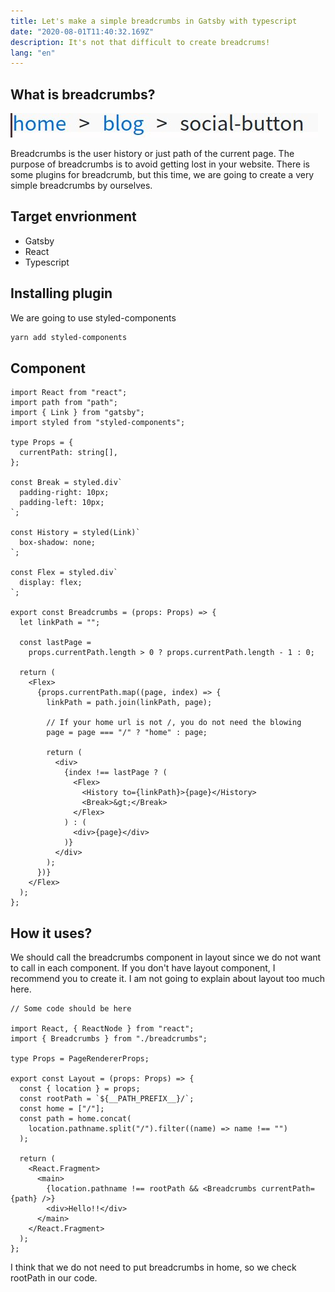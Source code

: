 ```yaml
---
title: Let's make a simple breadcrumbs in Gatsby with typescript
date: "2020-08-01T11:40:32.169Z"
description: It's not that difficult to create breadcrums!
lang: "en"
---
```


## What is breadcrumbs?

![breadcrumb](./breadcrumb.jpg)

Breadcrumbs is the user history or just path of the current page. The purpose of breadcrumbs is to avoid getting lost in your website.
There is some plugins for breadcrumb, but this time, we are going to create a very simple breadcrumbs by ourselves.

## Target envrionment

- Gatsby
- React
- Typescript

## Installing plugin

We are going to use styled-components

```bash
yarn add styled-components
```

## Component

```js:title=src/components/breadcrumbs.tsx
import React from "react";
import path from "path";
import { Link } from "gatsby";
import styled from "styled-components";

type Props = {
  currentPath: string[],
};

const Break = styled.div`
  padding-right: 10px;
  padding-left: 10px;
`;

const History = styled(Link)`
  box-shadow: none;
`;

const Flex = styled.div`
  display: flex;
`;

export const Breadcrumbs = (props: Props) => {
  let linkPath = "";

  const lastPage =
    props.currentPath.length > 0 ? props.currentPath.length - 1 : 0;

  return (
    <Flex>
      {props.currentPath.map((page, index) => {
        linkPath = path.join(linkPath, page);

        // If your home url is not /, you do not need the blowing
        page = page === "/" ? "home" : page;

        return (
          <div>
            {index !== lastPage ? (
              <Flex>
                <History to={linkPath}>{page}</History>
                <Break>&gt;</Break>
              </Flex>
            ) : (
              <div>{page}</div>
            )}
          </div>
        );
      })}
    </Flex>
  );
};
```

## How it uses?

We should call the breadcrumbs component in layout since we do not want to call in each component. If you don't have layout component, I recommend you to create it. I am not going to explain about layout too much here.

```js:title=src/components/layout.tsx
// Some code should be here

import React, { ReactNode } from "react";
import { Breadcrumbs } from "./breadcrumbs";

type Props = PageRendererProps;

export const Layout = (props: Props) => {
  const { location } = props;
  const rootPath = `${__PATH_PREFIX__}/`;
  const home = ["/"];
  const path = home.concat(
    location.pathname.split("/").filter((name) => name !== "")
  );

  return (
    <React.Fragment>
      <main>
        {location.pathname !== rootPath && <Breadcrumbs currentPath={path} />}
        <div>Hello!!</div>
      </main>
    </React.Fragment>
  );
};
```

I think that we do not need to put breadcrumbs in home, so we check rootPath in our code.
